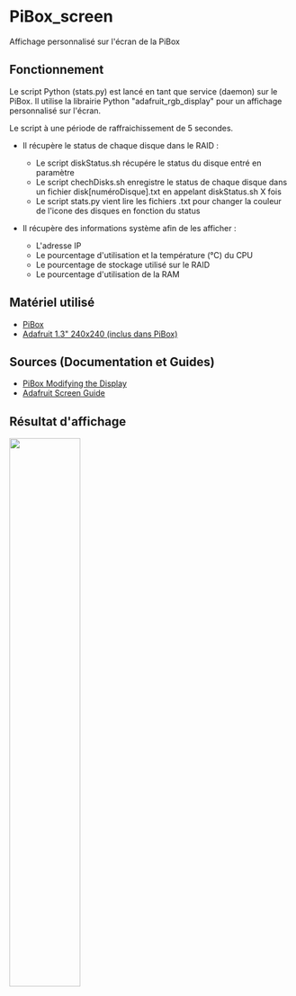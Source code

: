 # PiBox_screen
Affichage personnalisé sur l'écran de la PiBox
## Fonctionnement
Le script Python (stats.py) est lancé en tant que service (daemon) sur le PiBox.
Il utilise la librairie Python "adafruit_rgb_display" pour un affichage personnalisé sur l'écran.

Le script à une période de raffraichissement de 5 secondes.

  - Il récupère le status de chaque disque dans le RAID :
    - Le script diskStatus.sh récupére le status du disque entré en paramètre
    - Le script chechDisks.sh enregistre le status de chaque disque dans un fichier disk[numéroDisque].txt en appelant diskStatus.sh X fois
    - Le script stats.py vient lire les fichiers .txt pour changer la couleur de l'icone des disques en fonction du status
    
  - Il récupère des informations système afin de les afficher :
    - L'adresse IP
    - Le pourcentage d'utilisation et la température (°C) du CPU
    - Le pourcentage de stockage utilisé sur le RAID
    - Le pourcentage d'utilisation de la RAM
## Matériel utilisé
  - [PiBox](https://pibox.io/)
  - [Adafruit 1.3" 240x240 (inclus dans PiBox)](https://www.adafruit.com/product/4520)
## Sources (Documentation et Guides)
  - [PiBox Modifying the Display](https://docs.kubesail.com/guides/pibox/os/#download-pibox-framebuffer-binary)
  - [Adafruit Screen Guide](https://learn.adafruit.com/adafruit-mini-pitft-135x240-color-tft-add-on-for-raspberry-pi/python-setup)
## Résultat d'affichage
<img src="https://user-images.githubusercontent.com/52959021/199784653-ec577159-2610-45ac-9ff2-3201ed7d92c3.jpg" width=50% height=50%>
